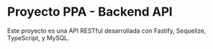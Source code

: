 # Proyecto PPA - Backend API

Este proyecto es una API RESTful desarrollada con Fastify, Sequelize, TypeScript, y MySQL.
